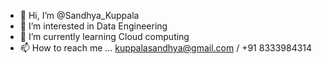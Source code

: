 - 👋 Hi, I’m @Sandhya_Kuppala
- 👀 I’m interested in Data Engineering
- 🌱 I’m currently learning Cloud computing
- 📫 How to reach me ... kuppalasandhya@gmail.com / +91 8333984314

<!---
Sandhya-Kuppala/Sandhya-Kuppala is a ✨ special ✨ repository because its `README.md` (this file) appears on your GitHub profile.
You can click the Preview link to take a look at your changes.
--->
